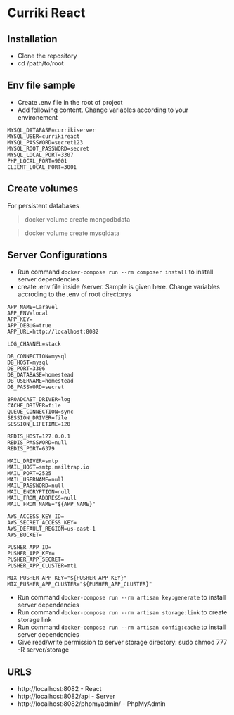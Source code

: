 # Curriki React

## Installation

- Clone the repository
- cd /path/to/root


## Env file sample

- Create .env file in the root of project
- Add following content. Change variables according to your environement

```
MYSQL_DATABASE=currikiserver
MYSQL_USER=currikireact
MYSQL_PASSWORD=secret123
MYSQL_ROOT_PASSWORD=secret
MYSQL_LOCAL_PORT=3307
PHP_LOCAL_PORT=9001
CLIENT_LOCAL_PORT=3001
```

## Create volumes
For persistent databases 

> docker volume create mongodbdata

> docker volume create mysqldata

## Server Configurations
- Run command `docker-compose run --rm composer install` to install server dependencies
- create .env file inside /server. Sample is given here. Change variables accroding to the .env of root directorys

```
APP_NAME=Laravel
APP_ENV=local
APP_KEY=
APP_DEBUG=true
APP_URL=http://localhost:8082

LOG_CHANNEL=stack

DB_CONNECTION=mysql
DB_HOST=mysql
DB_PORT=3306
DB_DATABASE=homestead
DB_USERNAME=homestead
DB_PASSWORD=secret

BROADCAST_DRIVER=log
CACHE_DRIVER=file
QUEUE_CONNECTION=sync
SESSION_DRIVER=file
SESSION_LIFETIME=120

REDIS_HOST=127.0.0.1
REDIS_PASSWORD=null
REDIS_PORT=6379

MAIL_DRIVER=smtp
MAIL_HOST=smtp.mailtrap.io
MAIL_PORT=2525
MAIL_USERNAME=null
MAIL_PASSWORD=null
MAIL_ENCRYPTION=null
MAIL_FROM_ADDRESS=null
MAIL_FROM_NAME="${APP_NAME}"

AWS_ACCESS_KEY_ID=
AWS_SECRET_ACCESS_KEY=
AWS_DEFAULT_REGION=us-east-1
AWS_BUCKET=

PUSHER_APP_ID=
PUSHER_APP_KEY=
PUSHER_APP_SECRET=
PUSHER_APP_CLUSTER=mt1

MIX_PUSHER_APP_KEY="${PUSHER_APP_KEY}"
MIX_PUSHER_APP_CLUSTER="${PUSHER_APP_CLUSTER}"
```

- Run command `docker-compose run --rm artisan key:generate` to install server dependencies
- Run command `docker-compose run --rm artisan storage:link` to create storage link
- Run command `docker-compose run --rm artisan config:cache` to install server dependencies
- Give read/write permission to server storage directory: sudo chmod 777 -R server/storage



## URLS

- http://localhost:8082 - React
- http://localhost:8082/api - Server
- http://localhost:8082/phpmyadmin/ - PhpMyAdmin
